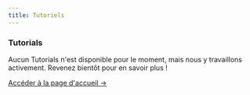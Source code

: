 ```yaml
---
title: Tutoriels
---
```


<div class="card">
  <h3>Tutorials</h3>
  <p>Aucun Tutorials n'est disponible pour le moment, mais nous y travaillons activement. Revenez bientôt pour en savoir plus !</p>
  <a href="../" class="card-link">Accéder à la page d'accueil &rarr;</a>
</div>

